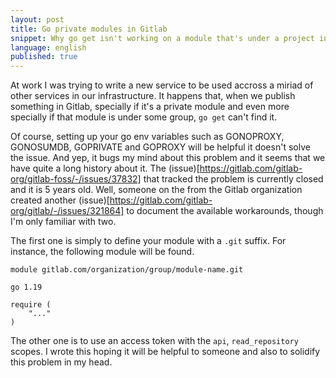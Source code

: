 ```yaml
---
layout: post
title: Go private modules in Gitlab
snippet: Why go get isn't working on a module that's under a project in Gitlab?
language: english
published: true
---
```


At work I was trying to write a new service to be used accross a miriad of other
services in our infrastructure. It happens that, when we publish something in
Gitlab, specially if it's a private module and even more specially if that
module is under some group, `go get` can't find it.

Of course, setting up your go env variables such as GONOPROXY, GONOSUMDB,
GOPRIVATE and GOPROXY will be helpful it doesn't solve the issue. And yep, it
bugs my mind about this problem and it seems that we have quite a  long history
about it. The (issue)[https://gitlab.com/gitlab-org/gitlab-foss/-/issues/37832]
that tracked  the problem is currently closed and it is 5 years old. Well,
someone on the from  the Gitlab organization created another
(issue)[https://gitlab.com/gitlab-org/gitlab/-/issues/321864] to document the
available workarounds, though I'm only familiar with two.

The first one is simply to define your module with a `.git` suffix. For
instance, the following module will be found.

```
module gitlab.com/organization/group/module-name.git

go 1.19

require (
    "..."
)
```

The other one is to use an access token with the `api`, `read_repository`
scopes. I wrote this hoping it will be helpful to someone and also to solidify
this problem in my head.